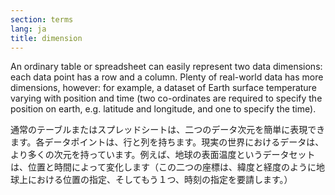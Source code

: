 ```yaml
---
section: terms
lang: ja
title: dimension
---
```


An ordinary table or spreadsheet can easily represent two data dimensions: each data point has a row and a column. Plenty of real-world data has more dimensions, however: for example, a dataset of Earth surface temperature varying with position and time (two co-ordinates are required to specify the position on earth, e.g. latitude and longitude, and one to specify the time).

通常のテーブルまたはスプレッドシートは、二つのデータ次元を簡単に表現できます。各データポイントは、行と列を持ちます。現実の世界におけるデータは、より多くの次元を持っています。例えば、地球の表面温度というデータセットは、位置と時間によって変化します（この二つの座標は、緯度と経度のように地球上における位置の指定、そしてもう１つ、時刻の指定を要請します。）
